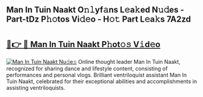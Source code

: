 ## Man In Tuin Naakt O𝚗𝚕yf𝚊ns L𝚎a𝚔ed N𝚞𝚍es - Part-tDz P𝚑𝚘tos Vi𝚍𝚎o - H𝚘𝚝 Part L𝚎a𝚔s 7A2zd

# <h2><a href="http://kfdqo5j.oniu.top/?m=Man+In+Tuin+Naakt">🔗👉 🔴 Man In Tuin Naakt P𝚑ot𝚘𝚜 V𝚒d𝚎o</a></h2>

[![Man In Tuin Naakt Nu𝚍e𝚜](https://i.imgur.com/0qMVB7G.gif)](http://kfdqo5j.oniu.top/?m=Man+In+Tuin+Naakt)
Online thought leader Man In Tuin Naakt, recognized for sharing dance and lifestyle content, consisting of performances and personal vlogs. Brilliant ventriloquist assistant Man In Tuin Naakt, celebrated for their exceptional abilities and accomplishments in assisting ventriloquists.  
